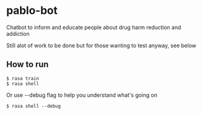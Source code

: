 # pablo-bot

Chatbot to inform and educate people about drug harm reduction and addiction

Still alot of work to be done but for those wanting to test anyway, see below

## How to run

    $ rasa train  
    $ rasa shell 


Or use --debug flag to help you understand what's going on  
    
    $ rasa shell --debug
